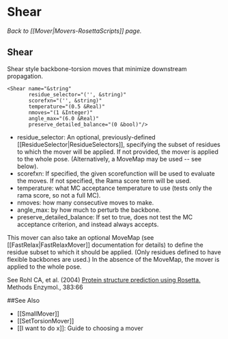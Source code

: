 # Shear
*Back to [[Mover|Movers-RosettaScripts]] page.*
## Shear

Shear style backbone-torsion moves that minimize downstream propagation.

```
<Shear name="&string"
       residue_selector="('', &string)"
       scorefxn="('', &string)"
       temperature="(0.5 &Real)"
       nmoves="(1 &Integer)"
       angle_max="(6.0 &Real)"
       preserve_detailed_balance="(0 &bool)"/>
```

-   residue\_selector: An optional, previously-defined [[ResidueSelector|ResidueSelectors]], specifying the subset of residues to which the mover will be applied.  If not provided, the mover is applied to the whole pose.  (Alternatively, a MoveMap may be used -- see below).
-   scorefxn: If specified, the given scorefunction will be used to evaluate the moves. If not specified, the Rama score term will be used.
-   temperature: what MC acceptance temperature to use (tests only the rama score, so not a full MC).
-   nmoves: how many consecutive moves to make.
-   angle\_max: by how much to perturb the backbone.
-   preserve\_detailed\_balance: If set to true, does not test the MC acceptance criterion, and instead always accepts.

This mover can also take an optional MoveMap (see [[FastRelax|FastRelaxMover]] documentation for details) to define the residue subset to which it should be applied.  (Only residues defined to have flexible backbones are used.)  In the absence of the MoveMap, the mover is applied to the whole pose.

See Rohl CA, et al. (2004) [Protein structure prediction using Rosetta.](http://www.sciencedirect.com/science/article/pii/S0076687904830040) Methods Enzymol., 383:66


##See Also

* [[SmallMover]]
* [[SetTorsionMover]]
* [[I want to do x]]: Guide to choosing a mover
